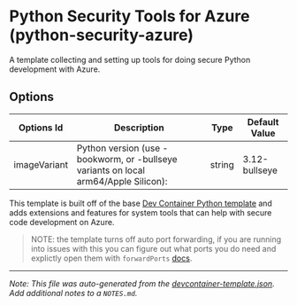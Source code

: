 
# Python Security Tools for Azure (python-security-azure)

A template collecting and setting up tools for doing secure Python development with Azure.

## Options

| Options Id | Description | Type | Default Value |
|-----|-----|-----|-----|
| imageVariant | Python version (use -bookworm, or -bullseye variants on local arm64/Apple Silicon): | string | 3.12-bullseye |

This template is built off of the base [Dev Container Python template](https://github.com/devcontainers/templates/tree/main/src/python) and adds extensions and features for system tools that can help with secure code development on Azure.

> NOTE: the template turns off auto port forwarding, if you are running into issues with this you can figure out what ports you do need and explictly open them with `forwardPorts` [docs](https://containers.dev/implementors/json_reference/#general-properties).


---

_Note: This file was auto-generated from the [devcontainer-template.json](https://github.com/crazy4pi314/devcontainer-security-templates/blob/main/src/python-security-azure/devcontainer-template.json).  Add additional notes to a `NOTES.md`._
